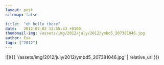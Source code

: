 ```yaml
---
layout: post
sitemap: false

title:  "oh hello there"
date:   2012-07-02 13:55:33 +0100
thumbnail-img: /assets/img/2012/july/2012/ymbd5_207381046.jpg
author: Eva
tags: ["2012"]
---
```




![]({{ '/assets/img/2012/july/2012/ymbd5_207381046.jpg'  | relative_url }})

